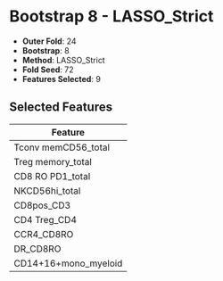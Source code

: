 # Bootstrap 8 - LASSO_Strict

- **Outer Fold**: 24
- **Bootstrap**: 8
- **Method**: LASSO_Strict
- **Fold Seed**: 72
- **Features Selected**: 9

## Selected Features

| Feature |
|---------|
| Tconv memCD56_total |
| Treg memory_total |
| CD8 RO PD1_total |
| NKCD56hi_total |
| CD8pos_CD3 |
| CD4 Treg_CD4 |
| CCR4_CD8RO |
| DR_CD8RO |
| CD14+16+mono_myeloid |

